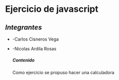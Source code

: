 # **Ejercicio de javascript** 

## ***Integrantes*** 

- -Carlos Cisneros Vega

- -Nicolas Ardila Rosas

  ##### ***Contenido***

  Como ejercicio se propuso hacer una calculadora 
